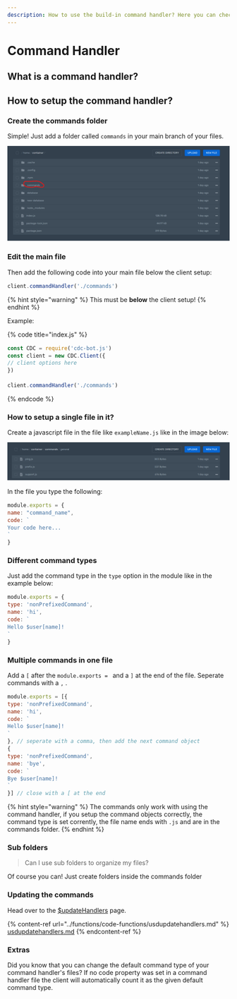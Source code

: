 ```yaml
---
description: How to use the build-in command handler? Here you can check it out!
---
```

# Command Handler

## What is a command handler?

## How to setup the command handler?

### Create the commands folder

Simple! Just add a folder called `commands` in your main branch of your files.

![Example look of the commands folder](../.gitbook/assets/command-handler-folder.png)

### Edit the main file

Then add the following code into your main file below the client setup:

```javascript
client.commandHandler('./commands')
```

{% hint style="warning" %}
This must be **below** the client setup!
{% endhint %}

Example:

{% code title="index.js" %}
```javascript
const CDC = require('cdc-bot.js')
const client = new CDC.Client({
// client options here
}) 

client.commandHandler('./commands')
```
{% endcode %}

### How to setup a single file in it?

Create a javascript file in the file like `exampleName.js` like in the image below:

![JavaScript files in the commands folder](../.gitbook/assets/command-handler-files.png)

In the file you type the following:

```javascript
module.exports = {
name: "command_name",
code: `
Your code here...
`
}
```

### Different command types

Just add the command type in the `type` option in the module like in the example below:

```javascript
module.exports = {
type: 'nonPrefixedCommand',
name: 'hi',
code: `
Hello $user[name]!
`
}
```

### Multiple commands in one file

Add a `[` after the `module.exports = ` and a `]` at the end of the file. Seperate commands with a `,` .

```javascript
module.exports = [{
type: 'nonPrefixedCommand',
name: 'hi',
code: `
Hello $user[name]!
`
}, // seperate with a comma, then add the next command object
{
type: 'nonPrefixedCommand',
name: 'bye',
code: `
Bye $user[name]!
`
}] // close with a [ at the end
```

{% hint style="warning" %}
The commands only work with using the command handler, if you setup the command objects correctly, the command type is set corrently, the file name ends with `.js` and are in the commands folder.
{% endhint %}

### Sub folders

> Can I use sub folders to organize my files?

Of course you can! Just create folders inside the commands folder

### Updating the commands

Head over to the [$updateHandlers](../functions/code-functions/usdupdatehandlers.md) page.

{% content-ref url="../functions/code-functions/usdupdatehandlers.md" %}
[usdupdatehandlers.md](../functions/code-functions/usdupdatehandlers.md)
{% endcontent-ref %}

### Extras

Did you know that you can change the default command type of your command handler's files? If no code property was set in a command handler file the client will automatically count it as the given default command type.

```
```

